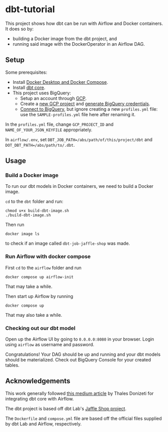 # dbt-tutorial
This project shows how dbt can be run with Airflow and Docker containers. It does so by:
- building a Docker image from the dbt project, and
- running said image with the DockerOperator in an Airflow DAG.

## Setup
Some prerequisites:
- Install [Docker Desktop and Docker Compose](https://docs.docker.com/compose/install/).
- Install [dbt core](https://docs.getdbt.com/docs/core/installation-overview).
- This project uses BigQuery:
  - Setup an account through [GCP](https://cloud.google.com/free?hl=en).
  - Create a [new GCP project](https://docs.getdbt.com/guides/bigquery?step=2) and [generate BigQuery credentials](https://docs.getdbt.com/guides/bigquery?step=4).
  - [Connect to BigQuery](https://docs.getdbt.com/guides/manual-install?step=4), but ignore creating a new `profiles.yml` file: use the `SAMPLE-profiles.yml` file here after renaming it.

In the `profiles.yml` file, change `GCP_PROJECT_ID` and `NAME_OF_YOUR_JSON_KEYFILE` appropriately.

In `airflow/.env`, set `DBT_JOB_PATH=/abs/path/of/this/project/dbt` and `DOT_DBT_PATH=/abs/path/to/.dbt`.

## Usage
### Build a Docker image
To run our dbt models in Docker containers, we need to build a Docker image.

`cd` to the `dbt` folder and run:
```
chmod u+x build-dbt-image.sh
./build-dbt-image.sh
```

Then run
```
docker image ls
```
to check if an image called `dbt-job-jaffle-shop` was made.

### Run Airflow with docker compose
First `cd` to the `airflow` folder and run
```
docker compose up airflow-init
```
That may take a while.

Then start up Airflow by running
```
docker compose up
```
That may also take a while.

### Checking out our dbt model
Open up the Airflow UI by going to `0.0.0.0:8080` in your browser. Login using `airflow` as username and password.

Congratulations! Your DAG should be up and running and your dbt models should be materialized. Check out BigQuery Console for your created tables.

## Acknowledgements
This work generally followed [this medium article](https://medium.com/@tdonizeti/how-to-run-dbt-core-from-an-airflow-pipeline-using-the-dockeroperator-e48cf215e9f6) by Thales Donizeti for integrating dbt core with Airflow.

The dbt project is based off dbt Lab's [Jaffle Shop project](https://github.com/dbt-labs/jaffle-shop).

The `Dockerfile` and `compose.yml` file are based off the official files supplied by dbt Lab and Airflow, respectively.

